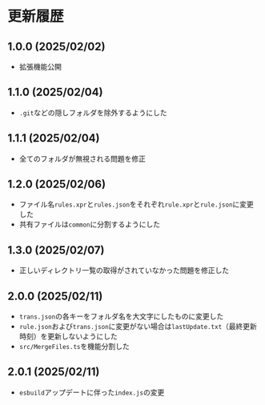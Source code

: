 # 更新履歴

## 1.0.0 (2025/02/02)

- 拡張機能公開

## 1.1.0 (2025/02/04)

- `.git`などの隠しフォルダを除外するようにした

## 1.1.1 (2025/02/04)

- 全てのフォルダが無視される問題を修正

## 1.2.0 (2025/02/06)

- ファイル名`rules.xpr`と`rules.json`をそれぞれ`rule.xpr`と`rule.json`に変更した
- 共有ファイルは`common`に分割するようにした

## 1.3.0 (2025/02/07)

- 正しいディレクトリ一覧の取得がされていなかった問題を修正した

## 2.0.0 (2025/02/11)

- `trans.json`の各キーをフォルダ名を大文字にしたものに変更した
- `rule.json`および`trans.json`に変更がない場合は`lastUpdate.txt`（最終更新時刻）を更新しないようにした
- `src/MergeFiles.ts`を機能分割した

## 2.0.1 (2025/02/11)

- `esbuild`アップデートに伴った`index.js`の変更